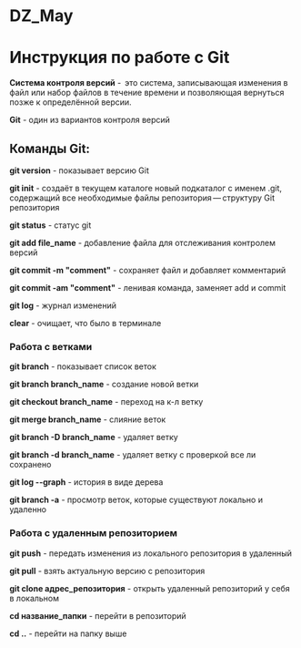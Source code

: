 # DZ_May

# Инструкция по работе с Git

**Система контроля версий** -  это система, записывающая изменения в файл или набор файлов в течение времени и позволяющая вернуться позже к определённой версии.

**Git** - один из вариантов контроля версий

## Команды Git:

**git version** - показывает версию Git

**git init** - создаёт в текущем каталоге новый подкаталог с именем .git, содержащий все необходимые файлы репозитория — структуру Git репозитория

**git status** - статус git

**git add file_name** - добавление файла для отслеживания контролем версий

**git commit -m "comment"** - сохраняет файл и добавляет комментарий

**git commit -am "comment"** - ленивая команда, заменяет add и commit

**git log** - журнал изменений

**clear** - очищает, что было в терминале

### Работа с ветками

**git branch** - показывает список веток

**git branch branch_name** - создание новой ветки

**git checkout branch_name** - переход на к-л ветку

**git merge branch_name** - слияние веток

**git branch -D branch_name** - удаляет ветку

**git branch -d branch_name** - удаляет ветку с проверкой все ли сохранено

**git log --graph** - история в виде дерева

**git branch -a** - просмотр веток, которые существуют локально и удаленно

### Работа с удаленным репозиторием

**git push** - передать изменения из локального репозитория в удаленный

**git pull** - взять актуальную версию с репозитория

**git clone адрес_репозитория** - открыть удаленный репозиторий у себя в локальном

**cd название_папки** - перейти в репозиторий

**cd ..** - перейти на папку выше
